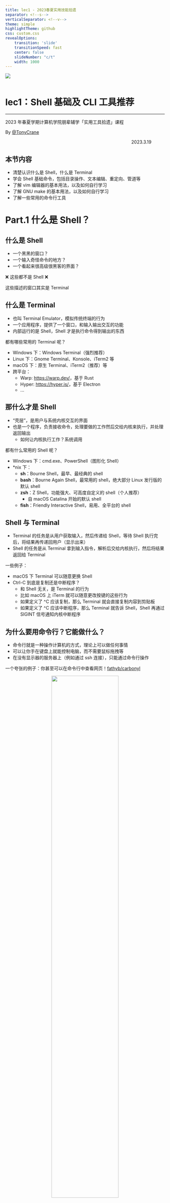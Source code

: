 ```yaml
---
title: lec1 - 2023春夏实用技能拾遗
separator: <!--s-->
verticalSeparator: <!--v-->
theme: simple
highlightTheme: github
css: custom.css
revealOptions:
    transition: 'slide'
    transitionSpeed: fast
    center: false
    slideNumber: "c/t"
    width: 1000
---
```


<div class="middle center">
<div style="width: 100%">

<img src="logo.png" style="margin-bottom: 1em">

# lec1：Shell 基础及 CLI 工具推荐

<hr/>

2023 年春夏学期计算机学院朋辈辅学「实用工具拾遗」课程

By [@TonyCrane](https://github.com/TonyCrane)

<div style="text-align: right; margin-top: 1em;">
<p>2023.3.19&emsp;&emsp;&emsp;</p>
</div>

</div>
</div>

<!--v-->

## 本节内容

- 清楚认识什么是 Shell，什么是 Terminal
- 学会 Shell 基础命令，包括目录操作、文本编辑、重定向、管道等
- 了解 vim 编辑器的基本用法，以及如何自行学习
- 了解 GNU make 的基本用法，以及如何自行学习
- 了解一些常用的命令行工具

<!--s-->

<div class="middle center">
<div style="width: 100%">

# Part.1 什么是 Shell？

</div>
</div>

<!--v-->

## 什么是 Shell

- 一个黑黑的窗口？
- 一个输入奇怪命令的地方？
- 一个看起来很高级很黑客的界面？

<div class="fragment">

❌ 这些都不是 Shell ❌

</div>

<div class="fragment">

这些描述的窗口其实是 Terminal

</div>

<!--v-->

## 什么是 Terminal

- 也叫 Terminal Emulator，模拟传统终端的行为
- 一个应用程序，提供了一个窗口，和输入输出交互的功能
- 内部运行的是 Shell，Shell 才是执行命令得到输出的东西

<div class="fragment">

都有哪些常用的 Terminal 呢？

</div>

<div class="fragment">

- Windows 下：Windows Terminal（强烈推荐）
- Linux 下：Gnome Terminal、Konsole、iTerm2 等
- macOS 下：原生 Terminal、iTerm2（推荐）等
- 跨平台：
  - Warp: <https://warp.dev/>，基于 Rust
  - Hyper: <https://hyper.is/>，基于 Electron
  - ...

</div>

<!--v-->

## 那什么才是 Shell

- “壳层”，是用户与系统内核交互的界面
- 也是一个程序，负责接收命令，处理要做的工作然后交给内核来执行，并处理返回输出
  - 如何让内核执行工作？系统调用

<div class="fragment">

都有什么常用的 Shell 呢？

</div>

<div class="fragment">

- Windows 下：cmd.exe、PowerShell（图形化 Shell）
- *nix 下：
  - **sh**：Bourne Shell，最早、最经典的 shell
  - **bash**：Bourne Again Shell，最常用的 shell，绝大部分 Linux 发行版的默认 shell
  - **zsh**：Z Shell，功能强大、可高度自定义的 shell（个人推荐）
    - 自 macOS Catalina 开始的默认 shell
  - **fish**：Friendly Interactive Shell，易用、全平台的 shell

</div>

<!--v-->

## Shell 与 Terminal

- Terminal 的任务是从用户获取输入，然后传递给 Shell，等待 Shell 执行完后，将结果再传递回用户（显示出来）
- Shell 的任务是从 Terminal 拿到输入指令，解析后交给内核执行，然后将结果返回给 Terminal

一些例子：

- macOS 下 Terminal 可以随意更换 Shell
- Ctrl-C 到底是复制还是中断程序？
  - 和 Shell 无关，是 Terminal 的行为
  - 比如 macOS 上 iTerm 就可以随意更改按键的这些行为
  - 如果定义了 ^C 应该复制，那么 Terminal 就会直接复制内容到剪贴板
  - 如果定义了 ^C 应该中断程序，那么 Terminal 就告诉 Shell，Shell 再通过 SIGINT 信号通知内核中断程序

<!--v-->

## 为什么要用命令行？它能做什么？

- 命令行就是一种操作计算机的方式，理论上可以做任何事情
- 可以让你手在键盘上就能控制电脑，而不需要鼠标拖拽等
- 在没有显示器的服务器上（例如通过 ssh 连接），只能通过命令行操作

一个夸张的例子：你甚至可以在命令行中查看网页！[fathyb/carbonyl](https://github.com/fathyb/carbonyl)

<div style="text-align: center;">
<img src="lec1/img1.png" width="65%" style="margin: 0 auto;">
</div>

<!--v-->

## *关于 zsh 的一些推荐配置

- oh-my-zsh：<https://ohmyz.sh/>，一个 zsh 的配置框架，支持主题、插件等配置
- powerlevel10k（p10k）：一个 oh-my-zsh 的主题，配置简单，好看
- 插件：
  - git：oh-my-zsh 自带插件，提供 git 相关的提示
  - zsh-autosuggestions：自动提示输入过的历史命令
  - zsh-syntax-highlighting：命令语法高亮
  - autojump：快速跳转到曾经跳转过的目录
  - ...

具体安装方法等请见：<https://note.tonycrane.cc/cs/tools/shell/>

<!--s-->

<div class="middle center">
<div style="width: 100%">

# Part.2 基础 Shell 命令

以 bash/zsh 为例

</div>
</div>

<!--v-->

## Prompt 与路径意识

- Prompt 即命令提示符，用来等待输入并给你提供一些信息
- 其中最重要的信息就是**当前路径**，也称工作路径，是当前 Shell 所处的“位置”
  - 一定要时时刻刻知道自己“在哪里”
  - 因为基本所有命令的行为都和当前路径有关
- 通常还要有的信息是当前正在操作的**用户**
  - 和权限有关，比如普通用户还是 root 等

<br/>

<div class="fragment">

- 向其中输入命令然后回车，就可以执行命令
- 输入 pwd，这个命令用来获取当前路径
  - 可见 ~ 代表的就是当前用户的 “home” 目录
- *nix 下的路径分隔符是 /，Windows 下是 \
- 而且 Windows 下有多个“根目录”，即不同“盘符”，比如 C:\、D:\ 等

</div>

<!--v-->

## 路径相关命令

- pwd：获取当前路径
- cd *path*：切换路径
  - *path* 可以是“相对路径”或者“绝对路径”
  - *path* 中 ~ 代表 home，. 代表当前路径，.. 代表上一级路径

<!--v-->

## 文件/目录操作命令

- ls：列出当前路径下的文件和目录
  - -a：列出所有文件和目录，包括隐藏文件
  - -l：列出详细信息
- touch *file*：创建一个文件
- mkdir *dir*：创建一个目录
- rm *file*：删除一个文件
  - -r：递归删除目录；-f：强制删除
- rmdir *dir*：删除一个空目录（rm -r *dir* 删除目录及其下全部内容）
- cp *src* *dst*：复制文件或目录
  - -r：递归复制目录
- mv *src* *dst*：移动文件或目录（重命名）
- find *path* -name *pattern*：在 *path* 下查找文件名匹配 *pattern* 的文件

<!--v-->

## 文件内容查看命令

- cat *file*：输出文件内容
  - -n：输出行号
- head -n *lines* *file*：输出文件前 *lines* 行
- tail -n *lines* *file*：输出文件后 *lines* 行
- more/less *file*：分页输出文件内容
  - 空格翻页，回车下一行，q 退出
  - less 的功能更多，比如查找，更好的翻页等，用法见 less --help

<!--v-->

## 其他命令

- echo：输出字符串（常配合重定向/管道使用）
- whoami：获取当前用户
- date：获取当前时间
- clear：清屏
- ps：显示进程信息
- kill：杀死进程
- man：查看 man 文档
- grep：查找文件内容（常配合重定向/管道使用）
- diff：比较文件/目录内容
- ln：创建链接
- whereis/which：查找命令所在位置
- curl：发送 HTTP 请求；wget：下载文件
- ...

<!--v-->

## 重定向

- 即文件流重定向
- shell 中三种流：stdin 标准输入，stdout 标准输出，stderr 标准错误
- 如何更便捷地将输出存入文件/将文件内容作为程序输入？通过重定向
- 通过 > *file* 将 stdout 重定向到文件，通过 < *file* 将文件重定向到 stdin
- 通过 2> *file* 将 stderr 重定向到文件
- 两个右箭头（大于号）>> 表示追加模式，即不覆盖原文件，而是追加到文件末尾
- 通过 &> *file* 将 stdout 和 stderr 重定向到文件

<div class="fragment">

常见用法：

- echo "hello" > *file*：将字符串 hello 写入文件
- cat *file* > *file2*：将文件内容复制到另一个文件
- diff *file1* *file2* > *file3*：将 diff 的输出写入文件
- ./a.out < *file*：将文件作为程序的输入

</div>

<!--v-->

## 管道

- 通过管道（pipe）可以将一个命令的输出作为另一个命令的输入
- 使用 | 操作符，将左侧 stdout 重定向到右侧 stdin
- 通过管道可以将多个命令连接起来，形成一个命令序列，可以通过一行命令来完成相对复杂的操作（e.g. [SadServers](https://sadservers.com/) Saskatoon）

    ```bash
    cat /home/admin/access.log | cut -d ' ' -f 1 | sort | uniq -c | sort | tail -n 1
    ```

- 复杂命令看不懂？推荐：[explainshell](https://explainshell.com/)

常用搭配：

- *some command* | tail -n *lines*：只输出最后 *lines* 行
- *some command* | less：分页输出
- *some command* | grep *pattern*：在输出中查找匹配 *pattern* 的行
- 与 cut / sort / uniq / awk 等命令搭配，处理文本数据
- ...

<!--v-->

## *环境变量

- 一些记录了系统信息的变量，方便程序来使用
- 通过 echo $*var* 来查看某一环境变量的值，env 命令查看所有环境变量
- 一个关于环境变量和 shell 命令执行的例子
  - 🤔 命令是什么（例如 ls）？
  - -> 是一个程序（/bin/ls），执行命令就是执行程序
  - 🤔 为什么 shell 可以只通过 ls 就找到 /bin/ls 这个可执行文件？
  - -> 在 PATH 环境变量中查找
  - 🤔 为什么一定要用 ./a.out 而不是 a.out 来执行程序？
  - -> 因为 .（即当前目录）并不在 PATH 变量中
- 设置环境变量
  - export *var*=*value*：设置环境变量
    - 仅在当前执行的 shell 中有效，如何持久化 -> 写入配置文件
  - unset *var*：删除环境变量，或通过 export 将值设为空

<!--v-->

## *配置文件

- 本质上是在加载 shell 时执行的一些脚本文件
  - 比如 Linux 上 bash 在启动时会依此加载并执行以下文件（有省略）：
    - /etc/environment -> /etc/profile -> ~/.profile -> ~/.bashrc
  - 所以只要将 export 语句写入上述中的一个（一般是 ~/.bashrc）就可以自动对所有 shell 设置环境变量
- 设置了 shell 的配置文件后，重开新 shell 才会有效果
  - 不想重开？可以使用 source *file* 来立刻加载某一配置文件
    - 其实就相当于直接运行了一下这个文件中的脚本
- 除了 shell 的配置文件外，其他程序的配置文件也经常存放在 home 下
  - 且通常以 . 开头（隐藏），以 rc 结尾（run command）
  - 比如后面会说到的 ~/.vimrc

<!--s-->

<div class="middle center">
<div style="width: 100%">

# Part.3 vim 基础用法

</div>
</div>

<!--v-->

## 什么是 vim？

- vi 和 vim？
  - vi: 大部分 *nix 系统自带的老牌文本编辑器
  - vim: vi improved，vi 的升级版，功能更强大
- 基于命令行的文本/代码编辑器
- 如何在你的电脑上使用 vim
  - Linux/macOS：直接通过包管理器（apt/yum/brew 等）安装
  - Windows：
    - 使用 WSL，里面安装 vim
    - 使用 [Gvim](https://www.vim.org/download.php) 或 [neovim](https://neovim.io/)
  - VSCode 的 [vim 插件](https://marketplace.visualstudio.com/items?itemName=vscodevim.vim)也是一个选择
  - neovim：全平台的 vim 升级版，可配合 [LunarVim](https://www.lunarvim.org/) 开箱即用

<!--v-->

## 模式

- vim 中有多种模式，可以让你只通过键盘就完成各种操作
- 常用模式：
  - Normal 模式：默认模式，用于移动光标、处理文本、执行命令等
  - Insert 模式：用于输入文本
  - Command 模式：用于执行命令
  - *Visual 模式：用于选择文本

<div style="text-align: center; margin-top: 0.5em;">
<img src="lec1/modes.png" width="70%" style="margin: 0 auto;">
</div>

<!--v-->

## Cheat Sheet

- From [vimcheatsheet.com](https://vimcheatsheet.com/)

<div style="text-align: center; margin-top: 0.5em;">
<img src="lec1/vimcheatsheet.png" width="70%" style="margin: 0 auto;">
</div>

<!--v-->

## Cheat Sheet

- From [ViEmu](http://www.viemu.com/a_vi_vim_graphical_cheat_sheet_tutorial.html)

<div style="text-align: center; margin-top: 0.5em;">
<img src="lec1/vim-cheat-sheet.gif" width="70%" style="margin: 0 auto;">
</div>

<!--v-->

## vim 基础操作

- 同系列更多教程图片见 [ViEmu](http://www.viemu.com/a_vi_vim_graphical_cheat_sheet_tutorial.html)

<div style="text-align: center; margin-top: 0.5em;">
<img src="lec1/vi-vim-tutorial-1.gif" width="70%" style="margin: 0 auto;">
</div>

<!--v-->

## *vim 配置文件

- 通过 ~/.vimrc 文件来进行配置
- 我个人的几条简单配置：

    ```text
    syntax on
    set expandtab
    set number
    set autoindent
    set smartindent
    set tabstop=4
    set shiftwidth=4
    set softtabstop=4
    set laststatus=2
    set mouse=a
    set scrolloff=4
    inoremap { {}<ESC>i
    inoremap {<CR> {<CR>}<ESC>O
    ```

<!--v-->

## vim 学习资源

- 🏆 vim 自带教程：vimtutor（直接输入命令）
- [Vim Adventures](https://vim-adventures.com/)：一个游戏，通过游戏的方式学习 vim
  - PS: 这个是 copilot 非要给我加的（x
- Cheat Sheets:
  - [vimcheatsheet.com](https://vimcheatsheet.com/)
  - [ViEmu](http://www.viemu.com/a_vi_vim_graphical_cheat_sheet_tutorial.html)
  - [vim.rtorr.com](https://vim.rtorr.com/lang/zh_cn) 在线文字版
- Vim 从入门到精通：[wsdjeg/vim-galore-zh_cn](https://github.com/wsdjeg/vim-galore-zh_cn)

<br/>

❗️4.8（第六周）周六下午 15:00~16:30 zcxgg 会用单独一次课专门讲解 vim

<!--s-->

<div class="middle center">
<div style="width: 100%">

# Part.4 GNU make 简介

</div>
</div>

<!--v-->

## 为什么要用 make？

- 一个词来说就是：**自动化**
- 只需要写一个 Makefile，就可以通过一句命令来自动化地完成编译、测试、打包、部署等一系列操作
  - 即使是 Linux 内核，也可以通过一句 make 来完成编译
- 而且它不仅仅是用来编译 C/C++ 的，还可以用来执行任何命令
  - 比如说在编写本课程 slide 的时候，就是用 make 来简化输入命令的
  - 有些时候会比 shell 脚本更容易编写
    - 处理依赖、读取命令行输入等 make 都会帮你完成

<!--v-->

## 简介：如何编写 Makefile

```makefile
target ...: prerequisites ...
    command
    ...
    ...
```

- target: 目标文件/可执行文件/标签
  - .PHONY 定义伪目标

        ```makefile
        .PHONY: clean
        ```

- prerequisites: 依赖文件/依赖 target
- command: 执行的命令
  - 即触发 target 时执行的 shell 命令
  - 开头加 `@` 不会在终端输出命令本身
  - 开头加 `-` 会忽略命令执行失败的错误，继续向下执行

<!--v-->

## 简介：Makefile 变量

- 变量定义：
  - VAR = value，value 会在使用时才被展开（可以在文件任何位置）
  - VAR := value，右边的 value 会在定义时就被展开
  - VAR ?= value，如果 VAR 未定义，则定义为 value
  - VAR += value，将 value 追加到 VAR 的末尾
- 变量引用：
  - $(VAR)：引用变量 VAR（Makefile 中的变量引用）
  - ${VAR}：引用变量 VAR（Shell 中的变量引用）
  - 会以“字符串”的形式展开（类似 C 中的宏展开）
  - 可以通过 $(shell command) 来将 command 的输出结果作为替换的值
  - 可以直接使用环境变量，如 $(PATH)

<!--v-->

## 简介：make 命令

- make 后面可以跟多个 target，指定执行的内容
  - 如果不跟任何 target，则默认执行第一个 target
- 可以在 make 后面直接通过 `VAR=value` 的形式来定义变量
  - 优先级：make 后 > Makefile 中定义 > 环境变量（make 前）
- 一些常用的 make 命令 flag：
  - make -f *FILE*：指定 Makefile 文件
  - make -n：不执行命令，只显示命令
  - make -s：不显示命令
  - make -j N：并行执行 N 个任务
  - make -k：忽略错误，继续执行

<!--v-->

## more?

- 条件判断？
- 函数？
- 模式规则？模式变量？
- 隐含规则？隐含变量？
- 自动化变量 $@ 等？

❗️6.17（第十六周）周六下午 15:00~16:30 zcxgg 会专门讲解 make 和 cmake

更多资料：

- 🏆 和我一起写 Makefile：[seisman/how-to-write-makefile](https://seisman.github.io/how-to-write-makefile/)
- GNU make 官方文档：[GNU make](https://www.gnu.org/software/make/manual/make.html)

<!--s-->

<div class="middle center">
<div style="width: 100%">

# Part.5 其他命令行工具推荐

</div>
</div>

<!--v-->

## 一些推荐的命令行工具

- [sharkdp/bat](https://github.com/sharkdp/bat)：类似于 cat 的命令行工具，但是支持语法高亮（Rust 实现）
- [sharkdp/fd](https://github.com/sharkdp/fd)：类似 find 的增强工具（Rust 实现）
- [sharkdp/hexyl](https://github.com/sharkdp/hexyl)：更美观的命令行 16 进制查看器（Rust 实现）
- [aristocratos/btop](https://github.com/aristocratos/btop)：类似 top 的命令行资源监控工具（~~看门老大爷看板~~）
- [dylanaraps/neofetch](https://github.com/dylanaraps/neofetch)：更漂亮地显示系统信息（~~装逼专用~~）
- [ogham/exa](https://github.com/ogham/exa)：ls 的增强版（Rust 实现）
- [ajeetdsouza/zoxide](https://github.com/ajeetdsouza/zoxide)：cd 的增强版，自带 autojump 功能（Rust 实现）
- [crate-ci/typos](https://github.com/crate-ci/typos)：文档/代码拼写检查（Rust 实现）
- [root-project/cling](https://github.com/root-project/cling)：交互式 C++ 解释器（这下不是 Rust 了）
- [ggreer/the_silver_searcher (ag)](https://github.com/ggreer/the_silver_searcher)：grep、ack 的高效替代品
- [itchyny/mmv](https://github.com/itchyny/mmv)：批量化文件重命名
- [tldr-pages/tldr](https://github.com/tldr-pages/tldr)：man 替代品，命令速查

<!--s-->

<div class="middle center">
<div style="width: 100%">

# 谢谢大家

<hr/>

**Questions?**

</div>
</div>
